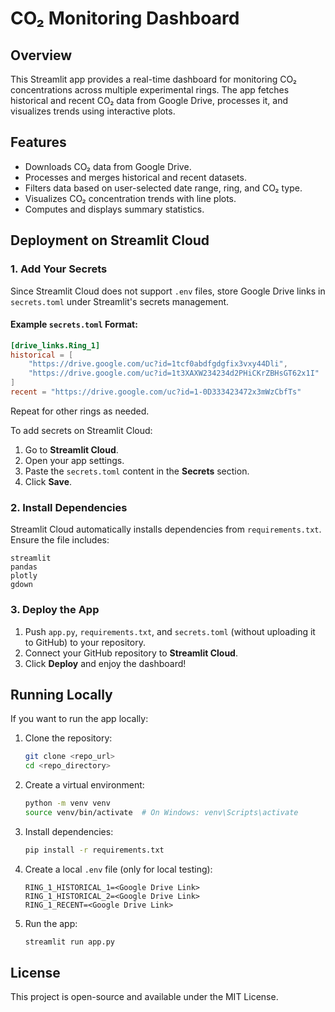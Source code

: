# CO₂ Monitoring Dashboard

## Overview
This Streamlit app provides a real-time dashboard for monitoring CO₂ concentrations across multiple experimental rings. The app fetches historical and recent CO₂ data from Google Drive, processes it, and visualizes trends using interactive plots.

## Features
- Downloads CO₂ data from Google Drive.
- Processes and merges historical and recent datasets.
- Filters data based on user-selected date range, ring, and CO₂ type.
- Visualizes CO₂ concentration trends with line plots.
- Computes and displays summary statistics.

## Deployment on Streamlit Cloud
### 1. Add Your Secrets
Since Streamlit Cloud does not support `.env` files, store Google Drive links in `secrets.toml` under Streamlit's secrets management.

#### **Example `secrets.toml` Format:**
```toml
[drive_links.Ring_1]
historical = [
    "https://drive.google.com/uc?id=1tcf0abdfgdgfix3vxy44Dli",
    "https://drive.google.com/uc?id=1t3XAXW234234d2PHiCKrZBHsGT62x1I"
]
recent = "https://drive.google.com/uc?id=1-0D333423472x3mWzCbfTs"
```
Repeat for other rings as needed.

To add secrets on Streamlit Cloud:
1. Go to **Streamlit Cloud**.
2. Open your app settings.
3. Paste the `secrets.toml` content in the **Secrets** section.
4. Click **Save**.

### 2. Install Dependencies
Streamlit Cloud automatically installs dependencies from `requirements.txt`. Ensure the file includes:
```plaintext
streamlit
pandas
plotly
gdown
```

### 3. Deploy the App
1. Push `app.py`, `requirements.txt`, and `secrets.toml` (without uploading it to GitHub) to your repository.
2. Connect your GitHub repository to **Streamlit Cloud**.
3. Click **Deploy** and enjoy the dashboard!

## Running Locally
If you want to run the app locally:
1. Clone the repository:
   ```bash
   git clone <repo_url>
   cd <repo_directory>
   ```
2. Create a virtual environment:
   ```bash
   python -m venv venv
   source venv/bin/activate  # On Windows: venv\Scripts\activate
   ```
3. Install dependencies:
   ```bash
   pip install -r requirements.txt
   ```
4. Create a local `.env` file (only for local testing):
   ```plaintext
   RING_1_HISTORICAL_1=<Google Drive Link>
   RING_1_HISTORICAL_2=<Google Drive Link>
   RING_1_RECENT=<Google Drive Link>
   ```
5. Run the app:
   ```bash
   streamlit run app.py
   ```

## License
This project is open-source and available under the MIT License.


